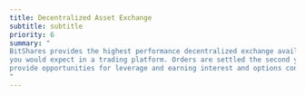 ```yaml
---
title: Decentralized Asset Exchange
subtitle: subtitle
priority: 6
summary: "
BitShares provides the highest performance decentralized exchange available that has all of the features
you would expect in a trading platform. Orders are settled the second you submit them. Collateralized bonds
provide opportunities for leverage and earning interest and options contracts allow you to hedge your position.
"
---
```

